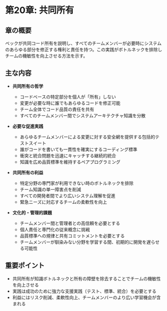 # 第20章: 共同所有

## 章の概要
ベックが共同コード所有を説明し、すべてのチームメンバーが必要時にシステムのあらゆる部分を修正する権利と責任を持つ。この実践がボトルネックを排除しチームの機敏性を向上させる方法を示す。

## 主な内容
- **共同所有の哲学**
  - コードベースの特定部分を個人が「所有」しない
  - 変更が必要な時に誰でもあらゆるコードを修正可能
  - チーム全体でコード品質の責任を共有
  - すべてのチームメンバー間でシステムアーキテクチャ知識を分散

- **必要な促進実践**
  - あらゆるチームメンバーによる変更に対する安全網を提供する包括的テストスイート
  - 誰がコードを書いても一貫性を確実にするコーディング標準
  - 衝突と統合問題を迅速にキャッチする継続的統合
  - 知識を広め品質標準を維持するペアプログラミング

- **共同所有の利益**
  - 特定分野の専門家が利用できない時のボトルネックを排除
  - チーム知識の単一障害点を削減
  - すべての開発者間でより広いシステム理解を促進
  - 緊急ニーズに対応するチームの柔軟性を向上

- **文化的・管理的課題**
  - チームメンバー間と管理者との高信頼を必要とする
  - 個人責任と専門化の従来概念に挑戦
  - 品質標準への規律と共有コミットメントを必要とする
  - チームメンバーが馴染みない分野を学習する間、初期的に開発を遅らせる可能性

## 重要ポイント
- 共同所有が知識ボトルネックと所有の障壁を除去することでチームの機敏性を向上させる
- 実践は成功のために強力な支援実践（テスト、標準、統合）を必要とする
- 利益にはリスク削減、柔軟性向上、チームメンバーのより広い学習機会が含まれる